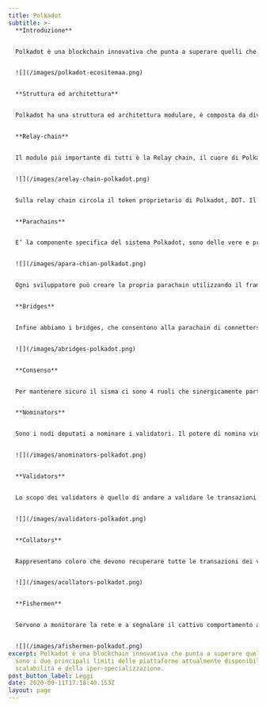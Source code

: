 ```yaml
---
title: Polkadot
subtitle: >-
  **Introduzione**


  Polkadot è una blockchain innovativa che punta a superare quelli che sono i 2 principali limiti delle piattaforme attualmente disponibili, cioé scalabilità e iper-specializzazione. Per superare il limite della scalabilità, Polkadot utilizza la tecnica dello sharding, ovvero divide la blockchain in tanti frammenti che vengono coordinati da una blockchain centrale con il compito di mettere assieme tutti i pezzi e di conseguenza va a smistare la gravosità del compito in diverse parti, aumentando in maniera esponenziale il numero di operazione che può compiere. Per quanto riguarda l’iper-specializzazione, Polkadot consente l’interoperabilità, più blockchain specializzate possano interagire e cooperare per creare un ecosistema estremamente vasto.


  ![](/images/polkadot-ecositemaa.png)


  **Struttura ed architettura**


  Polkadot ha una struttura ed architettura modulare, è composta da diverse componenti che si ripetono e che lavorano sinergicamente tra loro.


  **Relay-chain**


  Il modulo più importante di tutti è la Relay chain, il cuore di Polkadot: è responsabile della sicurezza condivisa, del consenso e dell’interoperabilità cross-chain della rete.


  ![](/images/arelay-chain-polkadot.png)


  Sulla relay chain circola il token proprietario di Polkadot, DOT. Il token DOT serve innanzitutto per la governance, gli holder del token sono incentivati a votare e/o proporre nuove modifiche per far evolvere l’ecosistema. Questo sistema permette a Polkadot di eseguire l’aggiornamento senza hard fork per integrare nuove funzionalità o correggere bug (es. diluizione della supply x 100). Il sistema quindi può aggiornarsi non appena saranno disponibili tecnologie migliori. Altro compito della relay chain è garantire la sicurezza, questo grazie ad un algoritmo di consenso proprietario (una sorta di proof of stake). Infine l’ultimo compito è quello di coordinare le attività che permettono l’interoperabilità delle diverse chain, che significa sia coordinare le blockchain native di polkadot (parachain) o esterne come quelle di Ethereum.


  **Parachains**


  E’ la componente specifica del sistema Polkadot, sono delle vere e proprie blockchain sviluppate all’interno del sistema polkadot ed ognuna di esse ha il suo token. E’una blockchain a sé stante ed è deputata a fare qualcosa di specifico e particolare.


  ![](/images/apara-chian-polkadot.png)


  Ogni sviluppatore può creare la propria parachain utilizzando il framework Substrate ed essa poi si integrerà con le altre e alla blockchain esterne grazie alla relay chain. Per creare nuove parachain occorre vincolare dei Dot con l’operazione denominata Bonding, questo al fine di evitare la creazione di eccessive parachain superflue (l’operazione rende costoso avere una parachain). Una volta che si decide di ritirare una parachain si svincolano i token DOT


  **Bridges**


  Infine abbiamo i bridges, che consentono alla parachain di connettersi e comunicare con reti esterne come Ethereum o Bitcoin e permettono quindi di collegare il mondo Polkadot con le blockchain esterne, anch’esse sono delle blockchain con un token proprio (es Darwinia )


  ![](/images/abridges-polkadot.png)


  **Consenso**


  Per mantenere sicuro il sisma ci sono 4 ruoli che sinergicamente partecipano a questo scopo: Nominator, Validator, Collator e Fishermen


  **Nominators**


  Sono i nodi deputati a nominare i validatori. Il potere di nomina viene acquisito facendo staking del token Dot


  ![](/images/anominators-polkadot.png)


  **Validators**


  Lo scopo dei validators è quello di andare a validare le transazioni ed i blocchi della blockchain. Anche i validatori dovranno essere token holder e dovranno fare staking in misura maggiore dei nominators.


  ![](/images/avalidators-polkadot.png)


  **Collators**


  Rappresentano coloro che devono recuperare tutte le transazioni dei vari shard, le elaborano e producono delle prove (proofs):queste vengono passate ai validators per la validazione stessa.


  ![](/images/acollators-polkadot.png)


  **Fishermen**


  Servono a monitorare la rete e a segnalare il cattivo comportamento ai validatori: la penitenza per il comportamento scorretto può arrivare anche allo slashing, cioé alla perdita dei DOT che vengono vincolati al noto affinchè questo possa compiere il suo dovere. Questo ruolo può essere svolto sia dai full node delle parachain che dai collators


  ![](/images/afishermen-polkadot.png)
excerpt: Polkadot è una blockchain innovativa che punta a superare quelli che
  sono i due principali limiti delle piattaforme attualmente disponibili, quindi
  scalabilità e della iper-specializzazione.
post_button_label: Leggi
date: 2020-09-11T17:18:40.153Z
layout: page
---
```

